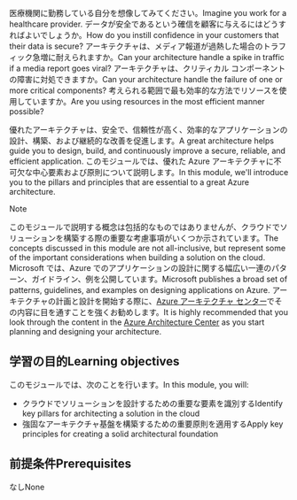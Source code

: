 <span data-ttu-id="c950f-101">医療機関に勤務している自分を想像してみてください。</span><span class="sxs-lookup"><span data-stu-id="c950f-101">Imagine you work for a healthcare provider.</span></span> <span data-ttu-id="c950f-102">データが安全であるという確信を顧客に与えるにはどうすればよいでしょうか。</span><span class="sxs-lookup"><span data-stu-id="c950f-102">How do you instill confidence in your customers that their data is secure?</span></span> <span data-ttu-id="c950f-103">アーキテクチャは、メディア報道が過熱した場合のトラフィック急増に耐えられますか。</span><span class="sxs-lookup"><span data-stu-id="c950f-103">Can your architecture handle a spike in traffic if a media report goes viral?</span></span> <span data-ttu-id="c950f-104">アーキテクチャは、クリティカル コンポーネントの障害に対処できますか。</span><span class="sxs-lookup"><span data-stu-id="c950f-104">Can your architecture handle the failure of one or more critical components?</span></span> <span data-ttu-id="c950f-105">考えられる範囲で最も効率的な方法でリソースを使用していますか。</span><span class="sxs-lookup"><span data-stu-id="c950f-105">Are you using resources in the most efficient manner possible?</span></span>

<span data-ttu-id="c950f-106">優れたアーキテクチャは、安全で、信頼性が高く、効率的なアプリケーションの設計、構築、および継続的な改善を促進します。</span><span class="sxs-lookup"><span data-stu-id="c950f-106">A great architecture helps guide you to design, build, and continuously improve a secure, reliable, and efficient application.</span></span> <span data-ttu-id="c950f-107">このモジュールでは、優れた Azure アーキテクチャに不可欠な中心要素および原則について説明します。</span><span class="sxs-lookup"><span data-stu-id="c950f-107">In this module, we'll introduce you to the pillars and principles that are essential to a great Azure architecture.</span></span>

> [!NOTE]
> <span data-ttu-id="c950f-108">このモジュールで説明する概念は包括的なものではありませんが、クラウドでソリューションを構築する際の重要な考慮事項がいくつか示されています。</span><span class="sxs-lookup"><span data-stu-id="c950f-108">The concepts discussed in this module are not all-inclusive, but represent some of the important considerations when building a solution on the cloud.</span></span> <span data-ttu-id="c950f-109">Microsoft では、Azure でのアプリケーションの設計に関する幅広い一連のパターン、ガイドライン、例を公開しています。</span><span class="sxs-lookup"><span data-stu-id="c950f-109">Microsoft publishes a broad set of patterns, guidelines, and examples on designing applications on Azure.</span></span> <span data-ttu-id="c950f-110">アーキテクチャの計画と設計を開始する際に、[Azure アーキテクチャ センター](https://docs.microsoft.com/azure/architecture/)でその内容に目を通すことを強くお勧めします。</span><span class="sxs-lookup"><span data-stu-id="c950f-110">It is highly recommended that you look through the content in the [Azure Architecture Center](https://docs.microsoft.com/azure/architecture/) as you start planning and designing your architecture.</span></span>

## <a name="learning-objectives"></a><span data-ttu-id="c950f-111">学習の目的</span><span class="sxs-lookup"><span data-stu-id="c950f-111">Learning objectives</span></span>

<span data-ttu-id="c950f-112">このモジュールでは、次のことを行います。</span><span class="sxs-lookup"><span data-stu-id="c950f-112">In this module, you will:</span></span>

- <span data-ttu-id="c950f-113">クラウドでソリューションを設計するための重要な要素を識別する</span><span class="sxs-lookup"><span data-stu-id="c950f-113">Identify key pillars for architecting a solution in the cloud</span></span>
- <span data-ttu-id="c950f-114">強固なアーキテクチャ基盤を構築するための重要原則を適用する</span><span class="sxs-lookup"><span data-stu-id="c950f-114">Apply key principles for creating a solid architectural foundation</span></span>

## <a name="prerequisites"></a><span data-ttu-id="c950f-115">前提条件</span><span class="sxs-lookup"><span data-stu-id="c950f-115">Prerequisites</span></span>  

<span data-ttu-id="c950f-116">なし</span><span class="sxs-lookup"><span data-stu-id="c950f-116">None</span></span>